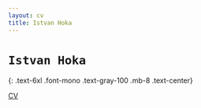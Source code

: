 ```yaml
---
layout: cv
title: Istvan Hoka
---
```


# `Istvan Hoka`
{: .text-6xl .font-mono .text-gray-100 .mb-8 .text-center}

<div class="text-center">
<a href="cv" class="text-xl text-blue-400 hover:text-blue-300 underline">CV</a>
</div>
